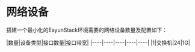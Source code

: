 # 网络设备

搭建一个最小化的EayunStack环境需要的网络设备数量及配置如下：

|数量|设备类型|接口数量|接口带宽|
|----|----|----|----|----|
|1|交换机|24|1G|
